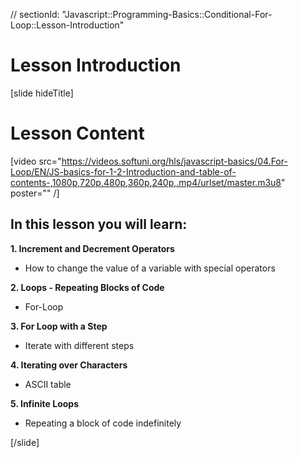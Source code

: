// sectionId: "Javascript::Programming-Basics::Conditional-For-Loop::Lesson-Introduction"

# Lesson Introduction

[slide hideTitle]

# Lesson Content

[video src="https://videos.softuni.org/hls/javascript-basics/04.For-Loop/EN/JS-basics-for-1-2-Introduction-and-table-of-contents-,1080p,720p,480p,360p,240p,.mp4/urlset/master.m3u8" poster="" /]

## In this lesson you will learn:

**1. Increment and Decrement Operators**
- How to change the value of a variable with special operators


**2. Loops - Repeating Blocks of Code**
- For-Loop

**3. For Loop with a Step**
- Iterate with different steps 

**4. Iterating over Characters**
- ASCII table

**5. Infinite Loops**
- Repeating a block of code indefinitely

[/slide]
